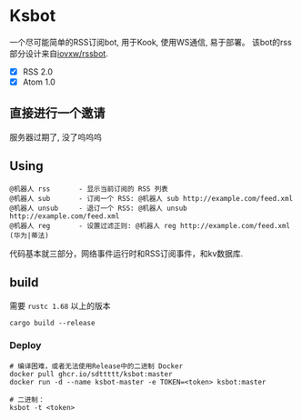 # Ksbot

一个尽可能简单的RSS订阅bot, 用于Kook, 使用WS通信, 易于部署。
该bot的rss部分设计来自[iovxw/rssbot](https://github.com/iovxw/rssbot).

- [x] RSS 2.0
- [x] Atom 1.0

## 直接进行一个邀请

服务器过期了, 没了呜呜呜


## Using
```
@机器人 rss       - 显示当前订阅的 RSS 列表
@机器人 sub       - 订阅一个 RSS: @机器人 sub http://example.com/feed.xml
@机器人 unsub     - 退订一个 RSS: @机器人 unsub http://example.com/feed.xml
@机器人 reg       - 设置过滤正则: @机器人 reg http://example.com/feed.xml (华为|蒂法)
```

代码基本就三部分，网络事件运行时和RSS订阅事件，和kv数据库.

## build

需要 `rustc 1.68` 以上的版本

```
cargo build --release
```

### Deploy

```
# 编译困难，或者无法使用Release中的二进制 Docker
docker pull ghcr.io/sdttttt/ksbot:master
docker run -d --name ksbot-master -e TOKEN=<token> ksbot:master

# 二进制：
ksbot -t <token>
```
